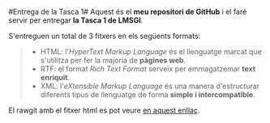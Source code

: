 #Entrega de la Tasca 1#
Aquest és el **meu repositori de GitHub** i el faré servir per entregar **la Tasca 1 de LMSGI**. 

S'entreguen un total de 3 fitxers en els següents formats: 
>- HTML: l'_HyperText Markup Language_ és el llenguatge marcat que s'utilitza per fer la majoria de **pàgines web**.
>- RTF: el format _Rich Text Format_ serveix per emmagatzemar **text enriquit**.
>- XML: l'_eXtensible Markup Language_ és una manera d'estructurar diferents tipus de llenguatge de forma **simple i intercompatible**.

El rawgit amb el fitxer html es pot veure [en aquest enllaç](https://rawgit.com/jordigithub1/LMSGI1/master/llsgi-01.html).
